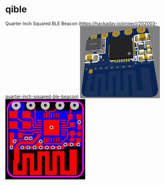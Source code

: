 # qible
Quarter Inch Squared BLE Beacon (https://hackaday.io/project/202003-quarter-inch-squared-ble-beacon)
<img src="https://github.com/biemster/qible/blob/main/HW/qible_3d.png" width=250> <img src="https://github.com/biemster/qible/blob/main/HW/PCB.png" width=250>